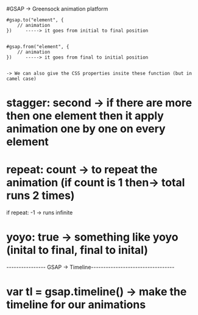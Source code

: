 #GSAP -> Greensock animation platform

    #gsap.to("element", {
        // animation
    })     -----> it goes from initial to final position 


    #gsap.from("element", {
        // animation
    })     -----> it goes from final to initial position 


    -> We can also give the CSS properties insite these function (but in camel case)

# stagger: second -> if there are more then one element then it apply animation one by one on every element

# repeat: count -> to repeat the animation (if count is 1 then-> total runs 2 times) 
   if repeat: -1 -> runs infinite

# yoyo: true  -> something like yoyo (inital to final, final to inital)

 ---------------- GSAP -> Timeline----------------------------------

# var tl = gsap.timeline()  -> make the timeline for our animations